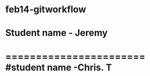 feb14-gitworkflow
=================

# Student name - Jeremy
=======================
#student name -Chris. T
======================
